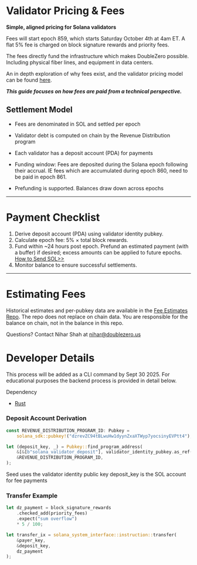 # Validator Pricing & Fees

**Simple, aligned pricing for Solana validators**

Fees will start epoch 859, which starts Saturday October 4th at 4am ET. A flat 5% fee is charged on block signature rewards and priority fees.

The fees directly fund the infrastructure which makes DoubleZero possible. Including physical fiber lines, and equipment in data centers.

An in depth exploration of why fees exist, and the validator pricing model can be found [here](https://doublezero.xyz/fees).

***This guide focuses on how fees are paid from a technical perspective.***

## **Settlement Model**

- Fees are denominated in SOL and settled per epoch
- Validator debt is computed on chain by the Revenue Distribution program
- Each validator has a deposit account (PDA) for payments
- Funding window: Fees are deposited during the Solana epoch following their accrual. IE fees which are accumulated during epoch 860, need to be paid in epoch 861.

- Prefunding is supported. Balances draw down across epochs

---

# **Payment Checklist**

1. Derive deposit account (PDA) using validator identity pubkey.
2. Calculate epoch fee: 5% × total block rewards.
3. Fund within ~24 hours post epoch. Prefund an estimated payment (with a buffer) if desired; excess amounts can be applied to future epochs. [How to Send SOL>>](https://solana.com/tr/learn/sending-and-receiving-sol)
4. Monitor balance to ensure successful settlements.

---

# **Estimating Fees**

Historical estimates and per-pubkey data are available in the [Fee Estimates Repo](http://github.com/doublezerofoundation/fees). The repo does not replace on chain data. You are responsible for the balance on chain, not in the balance in this repo.

Questions? Contact Nihar Shah at nihar@doublezero.us

# Developer Details

This process will be added as a CLI command by Sept 30 2025. For educational purposes the backend process is provided in detail below. 

Dependency
- [Rust](https://www.rust-lang.org/tools/install)


### Deposit Account Derivation


```rust
const REVENUE_DISTRIBUTION_PROGRAM_ID: Pubkey =
    solana_sdk::pubkey!("dzrevZC94tBLwuHw1dyynZxaXTWyp7yocsinyEVPtt4");

let (deposit_key, _) = Pubkey::find_program_address(
    &[&[b"solana_validator_deposit"], validator_identity_pubkey.as_ref()],
    &REVENUE_DISTRIBUTION_PROGRAM_ID,
);
```

Seed uses the validator identity public key
deposit_key is the SOL account for fee payments

### Transfer Example

```rust
let dz_payment = block_signature_rewards
    .checked_add(priority_fees)
    .expect("sum overflow")
    * 5 / 100;

let transfer_ix = solana_system_interface::instruction::transfer(
    &payer_key, 
    &deposit_key, 
    dz_payment
);
```